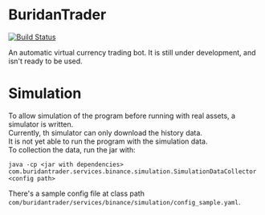 # BuridanTrader
[![Build Status](https://travis-ci.com/sleepingpig/BuridanTrader.svg?branch=master)](https://travis-ci.com/sleepingpig/BuridanTrader)

An automatic virtual currency trading bot.
It is still under development, and isn't ready to be used.

# Simulation
To allow simulation of the program before running with real assets, a simulator is written.  
Currently, th simulator can only download the history data.  
It is not yet able to run the program with the simulation data.  
To collection the data, run the jar with:
```
java -cp <jar with dependencies> com.buridantrader.services.binance.simulation.SimulationDataCollector <config path> 
``` 
There's a sample config file at class path `com/buridantrader/services/binance/simulation/config_sample.yaml`.  

